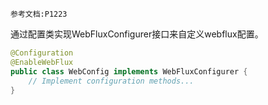 	参考文档:P1223

通过配置类实现WebFluxConfigurer接口来自定义webflux配置。

```java
@Configuration 
@EnableWebFlux 
public class WebConfig implements WebFluxConfigurer {   
	// Implement configuration methods...
}
```

